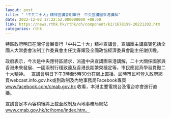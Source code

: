 ```yaml
---
layout: post
title: "「中共二十大」精神宣講會明舉行　中央宣講團來港講解"
date: 2022-12-02 17:22:52.000000000 +08:00
link: https://news.rthk.hk/rthk/ch/component/k2/1678199-20221202.htm
categories: rthk
---
```


特區政府明日在灣仔會展舉行「中共二十大」精神宣講會，宣講團主講嘉賓包括全國人大常委會法制工作委員會主任沈春耀及全國政協經濟委員會副主任謝伏瞻。

政府表示，今次是中央應特區請求，派遣中央宣講團來港講解，二十大關係國家與香港未來發展、一國兩制行穩致遠及香港長期繁榮穩定等，市民應認真學習貫徹二十大精神。
 
宣講會明日下午3時至5時30分在網上直播，屆時市民可登入政府網頁webcast.info.gov.hk或到政制及內地事務局Facebook專頁 www.facebook.com/cmab.gov.hk 收看，本港主要電視台及電台亦會進行直播。

宣講會足本內容稍後將上載至政制及內地事務局網站 www.cmab.gov.hk/tc/home/index.htm。
